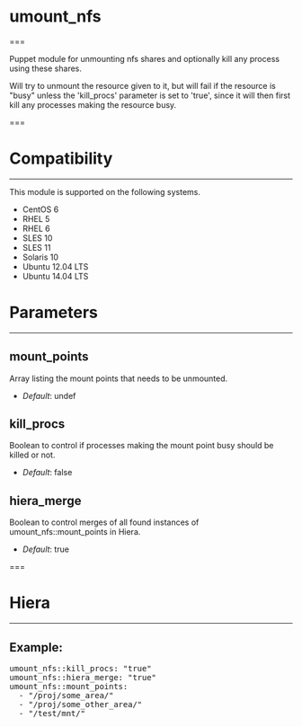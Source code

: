 # umount_nfs
===

Puppet module for unmounting nfs shares and optionally kill any process using these shares.

Will try to unmount the resource given to it, but will fail if the resource is "busy" unless the 'kill_procs' parameter is set to 'true', since it will then first kill any processes making the resource busy.

===


# Compatibility
---------------
This module is supported on the following systems.

 * CentOS 6
 * RHEL 5
 * RHEL 6
 * SLES 10
 * SLES 11
 * Solaris 10
 * Ubuntu 12.04 LTS
 * Ubuntu 14.04 LTS


# Parameters
------------

mount_points
------------
Array listing the mount points that needs to be unmounted.

- *Default*: undef

kill_procs
----------
Boolean to control if processes making the mount point busy should be killed or not.

- *Default*: false

hiera_merge
-----------
Boolean to control merges of all found instances of umount_nfs::mount_points in Hiera.

- *Default*: true

===


# Hiera
-------

## Example:
<pre>
umount_nfs::kill_procs: "true"
umount_nfs::hiera_merge: "true"
umount_nfs::mount_points:
  - "/proj/some_area/"
  - "/proj/some_other_area/"
  - "/test/mnt/"
</pre>
